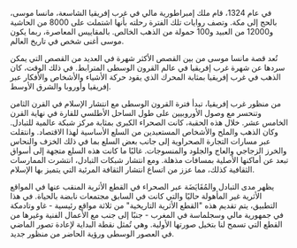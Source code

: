 في عام 1324، قام ملك إمبراطورية مالي في غرب إفريقيا الشاسعة، مانسا موسى، بالحج إلى مكة. وتصف روايات تلك الفترة رحلته بأنها اشتملت على 8000 من الحاشية و12000 من العبيد و100 حمولة من الذهب الخالص. بالمقاييس المعاصرة، ربما يكون موسى أغنى شخص في تاريخ العالم. 

تُعد قصة مانسا موسى من بين القصص الأكثر شهرة في العديد من القصص التي يمكن سردها عن شهرة غرب إفريقيا في عالم القرون الوسطى المترابط. في ذلك الوقت، كان الذهب في غرب إفريقيا بمثابة المحرك الذي يقود حركة الأشياء والأشخاص والأفكار عبر إفريقيا وأوروبا والشرق الأوسط. 

من منظور غرب إفريقيا، تبدأ فترة القرون الوسطى مع انتشار الإسلام في القرن الثامن وتنحسر مع وصول الأوروبيين على طول الساحل الأطلسي للقارة في نهاية القرن الخامس عشر. خلال هذه الحقبة، كانت الصحراء الكبرى بمثابة مركز شبكة عالمية للتبادل. وكان الذهب والملح والأشخاص المستعبدين من السلع الأساسية لهذا الاقتصاد. وانتقلت عبر مسارات التجارة الصحراوية إلى جانب بعض السلع بما في ذلك الخزف والنحاس والخرز الزجاجي والعاج والجلود والمنسوجات. غالبًا ما كانت هذه السلع متجهة إلى أسواق تبعد عن أماكنها الأصلية بمسافات مذهلة. ومع انتشار شبكات التبادل، انتشرت الممارسات الثقافية كذلك، مما عزز من اتساع انتشار الثقافة المرئية التي يتميز بها الإسلام.

يظهر مدى التبادل والمُقَايَضَة عبر الصحراء في القطع الأثرية المنقب عنها في المواقع الأثرية غير المأهولة حاليًا والتي كانت في السابق مجتمعات نابضة بالحياة. في هذا التطبيق، يتم تقديم هذه "القطع الأثرية التاريخية" من ثلاثة مواقع رئيسية - غاو وتادمكة في جمهورية مالي وسجلماسة في المغرب - جنبًا إلى جنب مع الأعمال الفنية وغيرها من القطع التي تسمح لنا بتخيل صورتها الأولية. وهي تُمثل نقطة البداية لإعادة تصور الماضي في العصور الوسطى ورؤية الحاضر من منظور جديد.